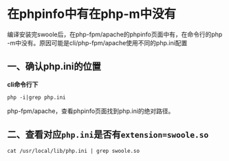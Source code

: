 # 在phpinfo中有在php-m中没有
编译安装完swoole后，在php-fpm/apache的phpinfo页面中有，在命令行的php -m中没有。原因可能是cli/php-fpm/apache使用不同的php.ini配置

## 一、确认php.ini的位置
**cli命令行下**

~~~
php -i|grep php.ini
~~~
php-fpm/apache，查看phpinfo页面找到php.ini的绝对路径。

## 二、查看对应`php.ini`是否有`extension=swoole.so`
~~~
cat /usr/local/lib/php.ini | grep swoole.so
~~~